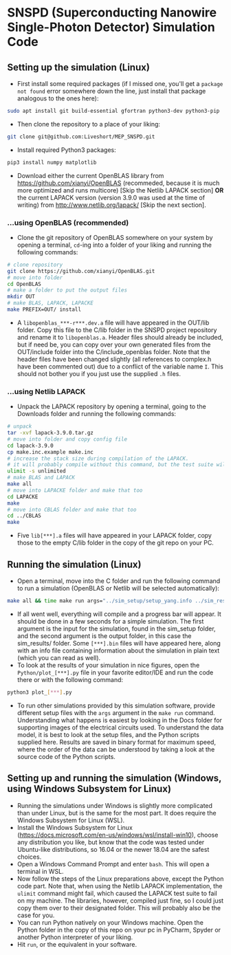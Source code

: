 # SNSPD (Superconducting Nanowire Single-Photon Detector) Simulation Code
## Setting up the simulation (Linux)
* First install some required packages (if I missed one, you'll get a `package not found` error somewhere down the line, just install that package analogous to the ones here):
```bash
sudo apt install git build-essential gfortran python3-dev python3-pip
```
* Then clone the repository to a place of your liking:
```bash
git clone git@github.com:Liveshort/MEP_SNSPD.git
```
* Install required Python3 packages:
```bash
pip3 install numpy matplotlib
```
* Download either the current OpenBLAS library from https://github.com/xianyi/OpenBLAS (recommeded, because it is much more optimized and runs multicore) [Skip the Netlib LAPACK section] **OR** the current LAPACK version (version 3.9.0 was used at the time of writing) from http://www.netlib.org/lapack/ [Skip the next section].
### ...using OpenBLAS (recommended)
* Clone the git repository of OpenBLAS somewhere on your system by opening a terminal, `cd`-ing into a folder of your liking and running the following commands:
```bash
# clone repository
git clone https://github.com/xianyi/OpenBLAS.git
# move into folder
cd OpenBLAS
# make a folder to put the output files
mkdir OUT
# make BLAS, LAPACK, LAPACKE
make PREFIX=OUT/ install
```
* A `libopenblas_***-r***.dev.a` file will have appeared in the OUT/lib folder. Copy this file to the C/lib folder in the SNSPD project repository and rename it to `libopenblas.a`. Header files should already be included, but if need be, you can copy over your own generated files from the OUT/include folder into the C/include_openblas folder. Note that the header files have been changed slightly (all references to complex.h have been commented out) due to a conflict of the variable name `I`. This should not bother you if you just use the supplied `.h` files.
### ...using Netlib LAPACK
* Unpack the LAPACK repository by opening a terminal, going to the Downloads folder and running the following commands:
```bash
# unpack
tar -xvf lapack-3.9.0.tar.gz
# move into folder and copy config file
cd lapack-3.9.0
cp make.inc.example make.inc
# increase the stack size during compilation of the LAPACK.
# it will probably compile without this command, but the test suite will not run.
ulimit -s unlimited
# make BLAS and LAPACK
make all
# move into LAPACKE folder and make that too
cd LAPACKE
make
# move into CBLAS folder and make that too
cd ../CBLAS
make
```
* Five `lib[***].a` files will have appeared in your LAPACK folder, copy those to the empty C/lib folder in the copy of the git repo on your PC.
## Running the simulation (Linux)
* Open a terminal, move into the C folder and run the following command to run a simulation (OpenBLAS or Netlib will be selected automatically):
```bash
make all && time make run args="../sim_setup/setup_yang.info ../sim_results/"
```
* If all went well, everything will compile and a progress bar will appear. It should be done in a few seconds for a simple simulation. The first argument is the input for the simulation, found in the sim_setup folder, and the second argument is the output folder, in this case the sim_results/ folder. Some `[***].bin` files will have appeared here, along with an info file containing information about the simulation in plain text (which you can read as well).
* To look at the results of your simulation in nice figures, open the `Python/plot_[***].py` file in your favorite editor/IDE and run the code there or with the following command:
```bash
python3 plot_[***].py
```
* To run other simulations provided by this simulation software, provide different setup files with the `args` argument in the `make run` command. Understanding what happens is easiest by looking in the Docs folder for supporting images of the electrical circuits used. To understand the data model, it is best to look at the setup files, and the Python scripts supplied here. Results are saved in binary format for maximum speed, where the order of the data can be understood by taking a look at the source code of the Python scripts.
## Setting up and running the simulation (Windows, using Windows Subsystem for Linux)
* Running the simulations under Windows is slightly more complicated than under Linux, but is the same for the most part. It does require the Windows Subsystem for Linux (WSL).
* Install the Windows Subsystem for Linux (https://docs.microsoft.com/en-us/windows/wsl/install-win10), choose any distribution you like, but know that the code was tested under Ubuntu-like distributions, so 16.04 or the newer 18.04 are the safest choices.
* Open a Windows Command Prompt and enter `bash`. This will open a terminal in WSL.
* Now follow the steps of the Linux preparations above, except the Python code part. Note that, when using the Netlib LAPACK implementation, the `ulimit` command might fail, which caused the LAPACK test suite to fail on my machine. The libraries, however, compiled just fine, so I could just copy them over to their designated folder. This will probably also be the case for you.
* You can run Python natively on your Windows machine. Open the Python folder in the copy of this repo on your pc in PyCharm, Spyder or another Python interpreter of your liking.
* Hit `run`, or the equivalent in your software.
